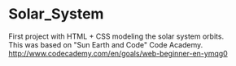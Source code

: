 # Solar_System
First project with HTML + CSS modeling the solar system orbits.  
This was based on "Sun Earth and Code" Code Academy. http://www.codecademy.com/en/goals/web-beginner-en-ymqg0
